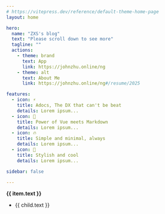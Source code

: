 ```yaml
---
# https://vitepress.dev/reference/default-theme-home-page
layout: home

hero:
  name: "ZXS's blog"
  text: "Please scroll down to see more"
  tagline: ""
  actions:
    - theme: brand
      text: App
      link: https://johnzhu.online/ng
    - theme: alt
      text: About Me
      link: https://johnzhu.online/ng#/resume/2025

features:
  - icon: ⚡️
    title: Adocs, The DX that can't be beat
    details: Lorem ipsum...
  - icon: 🎉
    title: Power of Vue meets Markdown
    details: Lorem ipsum...
  - icon: 🔥
    title: Simple and minimal, always
    details: Lorem ipsum...
  - icon: 🎀
    title: Stylish and cool
    details: Lorem ipsum...

sidebar: false

---
```


<script setup lang="ts">
import { useData } from 'vitepress'
const data=useData();
const site=data.site;
const theme = data.theme;

const base = site.base;
</script>

<section class="doc-list" v-for="item in theme.sidebar" :key="item.text">
    <strong>{{ item.text }}</strong>
    <ul>
        <li v-for="child in item.items" :key="child.text">
            <a :href="site.base+child.link.substring(1)">{{ child.text }}</a>
        </li>
    </ul>
</section>
